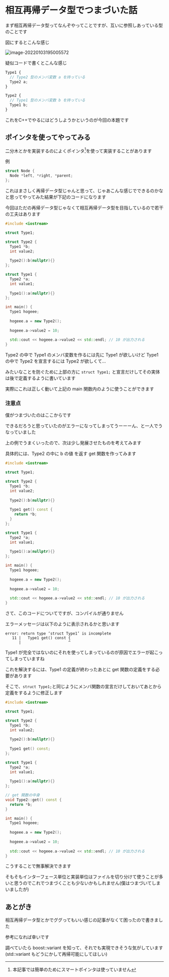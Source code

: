 # 相互再帰データ型でつまづいた話



まず相互再帰データ型ってなんぞやってことですが、互いに参照しあっている型のことです



図にするとこんな感じ

![image-20220103195005572](C:\Users\matum\AppData\Roaming\Typora\typora-user-images\image-20220103195005572.png)

疑似コードで書くとこんな感じ

```ts
Type1 {
  // Type2 型のメンバ変数 a を持っている
  Type2 a;
}

Type2 {
  // Type1 型のメンバ変数 b を持っている
  Type1 b;
}
```



これをC++でやるにはどうしようかというのが今回の本題です



## ポインタを使ってやってみる



二分木とかを実装するのによくポインタ[^1]を使って実装することがあります



例

```cpp
struct Node {
  Node *left, *right, *parent;
};
```



これはまさしく再帰データ型じゃんと思って、じゃあこんな感じでできるのかなと思ってやってみた結果が下記のコードになります

今回はただの再帰データ型じゃなくて相互再帰データ型を目指しているので若干の工夫はあります



```cpp
#include <iostream>

struct Type1;

struct Type2 {
  Type1 *b;
  int value2;
  
  Type2():b(nullptr){}
};

struct Type1 {
  Type2 *a;
  int value1;
  
  Type1():a(nullptr){}
};

int main() {
  Type1 hogeee;
  
  hogeee.a = new Type2();
  
  hogeee.a->value2 = 10;
  
  std::cout << hogeee.a->value2 << std::endl; // 10 が出力される
}
```



 Type2 の中で Type1 のメンバ変数を作るには先に Type1 が欲しいけど Type1 の中で Type2 を宣言するには Type2 が欲しくて...

みたいなことを防ぐために上部の方に `struct Type1;` と宣言だけしてその実体は後で定義するように書いています



実際にこれは正しく動いて上記の main 関数内のように使うことができます



### 注意点

僕がつまづいたのはここからです

できるだろうと思っていたのがエラーになってしまってうーーーん、と一人でうなっていました



上の例でうまくいったので、次は少し発展させたものを考えてみます

具体的には、Type2 の中に b の値 を返す get 関数を作ってみます



```cpp
#include <iostream>

struct Type1;

struct Type2 {
  Type1 *b;
  int value2;
  
  Type2():b(nullptr){}
  
  Type1 get() const {
    return *b;
  }
};

struct Type1 {
  Type2 *a;
  int value1;
  
  Type1():a(nullptr){}
};

int main() {
  Type1 hogeee;
  
  hogeee.a = new Type2();
  
  hogeee.a->value2 = 10;
  
  std::cout << hogeee.a->value2 << std::endl; // 10 が出力される
}
```





さて、このコードについてですが、コンパイルが通りません

エラーメッセージは以下のように表示されるかと思います

```
error: return type ‘struct Type1’ is incomplete
   11 |   Type1 get() const {
      |                     ^
```



Type1 が完全ではないのにそれを使ってしまっているのが原因でエラーが起こってしまっていますね



これを解決するには、Type1 の定義が終わったあとに get 関数の定義をする必要があります

そこで、`struct Type1;`と同じようにメンバ関数の宣言だけしておいてあとから定義をするように修正します



```cpp
#include <iostream>

struct Type1;

struct Type2 {
  Type1 *b;
  int value2;
  
  Type2():b(nullptr){}
  
  Type1 get() const;
};

struct Type1 {
  Type2 *a;
  int value1;
  
  Type1():a(nullptr){}
};

// get 関数の中身
void Type2::get() const {
  return *b;
}

int main() {
  Type1 hogeee;
  
  hogeee.a = new Type2();
  
  hogeee.a->value2 = 10;
  
  std::cout << hogeee.a->value2 << std::endl; // 10 が出力される
}
```



こうすることで無事解決できます



そもそもインターフェース単位と実装単位はファイルを切り分けて使うことが多いと思うのでこれでつまづくことも少ないかもしれません(僕はつまづいてしまいましたが)



## あとがき

相互再帰データ型とかでググってもいい感じの記事がなくて困ったので書きました

参考になれば幸いです

調べていたら boost::variant を知って、それでも実現できそうな気がしています(std::variant もどうにかして再帰可能にしてほしい)





[^1]: 本記事では簡単のためにスマートポインタは使っていません
